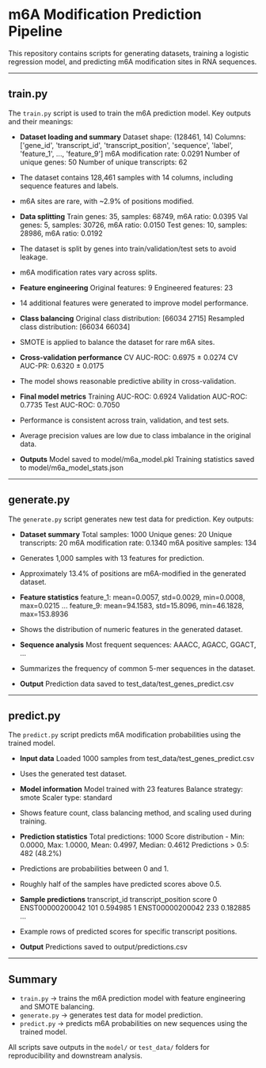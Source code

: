 # m6A Modification Prediction Pipeline

This repository contains scripts for generating datasets, training a logistic regression model, and predicting m6A modification sites in RNA sequences.

---

## **train.py**

The `train.py` script is used to train the m6A prediction model. Key outputs and their meanings:

- **Dataset loading and summary**
Dataset shape: (128461, 14)
Columns: ['gene_id', 'transcript_id', 'transcript_position', 'sequence', 'label', 'feature_1', ..., 'feature_9']
m6A modification rate: 0.0291
Number of unique genes: 50
Number of unique transcripts: 62
- The dataset contains 128,461 samples with 14 columns, including sequence features and labels.
- m6A sites are rare, with ~2.9% of positions modified.

- **Data splitting**
Train genes: 35, samples: 68749, m6A ratio: 0.0395
Val genes: 5, samples: 30726, m6A ratio: 0.0150
Test genes: 10, samples: 28986, m6A ratio: 0.0192
- The dataset is split by genes into train/validation/test sets to avoid leakage.
- m6A modification rates vary across splits.

- **Feature engineering**
Original features: 9
Engineered features: 23
- 14 additional features were generated to improve model performance.

- **Class balancing**
Original class distribution: [66034 2715]
Resampled class distribution: [66034 66034]
- SMOTE is applied to balance the dataset for rare m6A sites.

- **Cross-validation performance**
CV AUC-ROC: 0.6975 ± 0.0274
CV AUC-PR: 0.6320 ± 0.0175
- The model shows reasonable predictive ability in cross-validation.

- **Final model metrics**
Training AUC-ROC: 0.6924
Validation AUC-ROC: 0.7735
Test AUC-ROC: 0.7050
- Performance is consistent across train, validation, and test sets.
- Average precision values are low due to class imbalance in the original data.

- **Outputs**
Model saved to model/m6a_model.pkl
Training statistics saved to model/m6a_model_stats.json

---

## **generate.py**

The `generate.py` script generates new test data for prediction. Key outputs:

- **Dataset summary**
Total samples: 1000
Unique genes: 20
Unique transcripts: 20
m6A modification rate: 0.1340
m6A positive samples: 134
- Generates 1,000 samples with 13 features for prediction.
- Approximately 13.4% of positions are m6A-modified in the generated dataset.

- **Feature statistics**
feature_1: mean=0.0057, std=0.0029, min=0.0008, max=0.0215
...
feature_9: mean=94.1583, std=15.8096, min=46.1828, max=153.8936
- Shows the distribution of numeric features in the generated dataset.

- **Sequence analysis**
Most frequent sequences: AAACC, AGACC, GGACT, ...
- Summarizes the frequency of common 5-mer sequences in the dataset.

- **Output**
Prediction data saved to test_data/test_genes_predict.csv

---

## **predict.py**

The `predict.py` script predicts m6A modification probabilities using the trained model.

- **Input data**
Loaded 1000 samples from test_data/test_genes_predict.csv
- Uses the generated test dataset.

- **Model information**
Model trained with 23 features
Balance strategy: smote
Scaler type: standard
- Shows feature count, class balancing method, and scaling used during training.

- **Prediction statistics**
Total predictions: 1000
Score distribution - Min: 0.0000, Max: 1.0000, Mean: 0.4997, Median: 0.4612
Predictions > 0.5: 482 (48.2%)
- Predictions are probabilities between 0 and 1.
- Roughly half of the samples have predicted scores above 0.5.

- **Sample predictions**
transcript_id transcript_position score
0 ENST00000200042 101 0.594985
1 ENST00000200042 233 0.182885
...
- Example rows of predicted scores for specific transcript positions.

- **Output**
Predictions saved to output/predictions.csv

---

## **Summary**

- `train.py` → trains the m6A prediction model with feature engineering and SMOTE balancing.  
- `generate.py` → generates test data for model prediction.  
- `predict.py` → predicts m6A probabilities on new sequences using the trained model.  

All scripts save outputs in the `model/` or `test_data/` folders for reproducibility and downstream analysis.